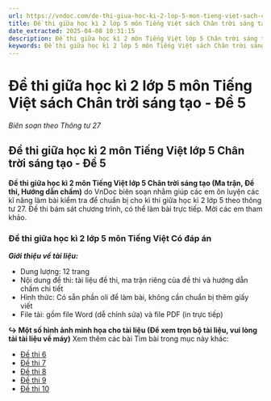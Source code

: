 ```yaml
---
url: https://vndoc.com/de-thi-giua-hoc-ki-2-lop-5-mon-tieng-viet-sach-chan-troi-sang-tao-de-5-335194
title: Đề thi giữa học kì 2 lớp 5 môn Tiếng Việt sách Chân trời sáng tạo - Đề 5 - Biên soạn theo Thông tư 27 - VnDoc.com
date_extracted: 2025-04-08 10:31:15
description: Đề thi giữa học kì 2 môn Tiếng Việt lớp 5 Chân trời sáng tạo (Ma trận, Đề thi, Hướng dẫn chấm) - Đề 5 là tài liệu tham khảo bao gồm đáp án giúp các em học sinh ôn tập, ôn thi hiệu quả cho bài thi giữa học kì 2 lớp 5 đạt kết quả cao.
keywords: Đề thi giữa học kì 2 lớp 5 môn Tiếng Việt sách Chân trời sáng tạo,Đề thi giữa học kì 2 môn Tiếng Việt lớp 5 Chân trời sáng tạo,Đề thi giữa học kì 2 lớp 5 môn Tiếng Việt theo thông tư 27,Đề thi Tiếng Việt giữa kì 2 lớp 4 năm 2025,Đề thi giữa học kì 2 môn Tiếng Việt lớp 5,Đề thi giữa học kì 2 lớp 5 môn Tiếng Việt,đề thi tiếng việt lớp 5 giữa học kì 2,đề thi giữa kì 2 lớp 5 môn tiếng việt,đề thi giữa kì 2 môn tiếng việt lớp 5,đề thi tiếng việt giữa kì 2 lớp 5,đề thi giữa học kì 2 lớp 5
---
```


# Đề thi giữa học kì 2 lớp 5 môn Tiếng Việt sách Chân trời sáng tạo - Đề 5
 _Biên soạn theo Thông tư 27_
## Đề thi giữa học kì 2 môn Tiếng Việt lớp 5 Chân trời sáng tạo - Đề 5
**Đề thi giữa học kì 2 môn Tiếng Việt lớp 5 Chân trời sáng tạo \(Ma trận, Đề thi, Hướng dẫn chấm\)** do VnDoc biên soạn nhằm giúp các em ôn luyện các kĩ năng làm bài kiểm tra để chuẩn bị cho kì thi giữa học kì 2 lớp 5 theo thông tư 27. Đề thi bám sát chương trình, có thể làm bài trực tiếp. Mời các em tham khảo.
### Đề thi giữa học kì 2 lớp 5 môn Tiếng Việt Có đáp án
 _**Giới thiệu về tài liệu:**_
  * Dung lượng: 12 trang
  * Nội dung đề thi: tài liệu đề thi, ma trận riêng của đề thi và hướng dẫn chấm chi tiết
  * Hình thức: Có sẵn phần oli để làm bài, không cần chuẩn bị thêm giấy viết
  * File tải: gồm file Word \(dễ chỉnh sửa\) và file PDF \(in trực tiếp\)

**↪ Một số hình ảnh minh họa cho tài liệu \(Để xem trọn bộ tài liệu, vui lòng tải tài liệu về máy\)**
Xem thêm các bài Tìm bài trong mục này khác:
  * [Đề thi 6](</de-thi-giua-hoc-ki-2-lop-5-mon-tieng-viet-sach-chan-troi-sang-tao-de-6-335195>)
  * [Đề thi 7](</de-thi-giua-hoc-ki-2-lop-5-mon-tieng-viet-sach-chan-troi-sang-tao-de-7-335196>)
  * [Đề thi 8](</de-thi-giua-hoc-ki-2-lop-5-mon-tieng-viet-sach-chan-troi-sang-tao-de-8-335197>)
  * [Đề thi 9](</de-thi-giua-hoc-ki-2-lop-5-mon-tieng-viet-sach-chan-troi-sang-tao-de-9-335198>)
  * [Đề thi 10](</de-thi-giua-hoc-ki-2-lop-5-mon-tieng-viet-sach-chan-troi-sang-tao-de-10-335199>)

